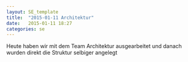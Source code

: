 ```yaml
---
layout: SE_template
title:  "2015-01-11 Architektur"
date:   2015-01-11 18:27
categories: se
---
```

Heute haben wir mit dem Team Architektur ausgearbeitet und danach wurden direkt die Struktur selbiger angelegt